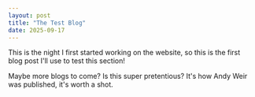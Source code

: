 ```yaml
---
layout: post
title: "The Test Blog"
date: 2025-09-17
---
```

This is the night I first started working on the website, so this is the first blog post I'll use to test this section!

Maybe more blogs to come? Is this super pretentious? It's how Andy Weir was published, it's worth a shot.